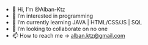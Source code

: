 - 👋 Hi, I’m @Alban-Ktz
- 👀 I’m interested in programming
- 🌱 I’m currently learning JAVA | HTML/CSS/JS | SQL
- 💞️ I’m looking to collaborate on no one
- 📫 How to reach me -> alban.ktz@gmail.com

<!---
Alban-Ktz/Alban-Ktz is a ✨ special ✨ repository because its `README.md` (this file) appears on your GitHub profile.
You can click the Preview link to take a look at your changes.
--->
